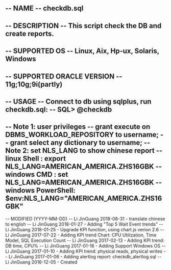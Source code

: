 -- NAME
--   checkdb.sql
--
-- DESCRIPTION
--   This script check the DB and create reports.
--
-- SUPPORTED OS
--   Linux, Aix, Hp-ux, Solaris, Windows
--
-- SUPPORTED ORACLE VERSION
--   11g;10g;9i(partly)
--
-- USAGE
--   Connect to db using sqlplus, run checkdb.sql:
--   SQL> @checkdb
--
--   Note 1: user privileges
--   grant execute on DBMS_WORKLOAD_REPOSITORY to username;
--   grant select any dictionary to username;
--   Note 2: set NLS_LANG to show chinese report
--   linux Shell       : export NLS_LANG=AMERICAN_AMERICA.ZHS16GBK
--   windows CMD       : set NLS_LANG=AMERICAN_AMERICA.ZHS16GBK
--   windows PowerShell: $env:NLS_LANG="AMERICAN_AMERICA.ZHS16GBK"
--
-- MODIFIED    (YYYY-MM-DD)
-- Li JinGuang  2018-08-31 - translate chinese to english
-- Li JinGuang  2018-01-27 - Adding "Top 5 Wait Event trends"
-- Li JinGuang  2018-01-25 - Upgrade KPI function, using chart.js verion 2.6
-- Li JinGuang  2017-07-22 - Adding KPI trend Chart: CPU Utilization, Time Model, SQL Execution Count
-- Li JinGuang  2017-02-13 - Adding KPI trend: DB time, CPU%
-- Li JinGuang  2017-01-16 - Adding Support Windows OS
-- Li JinGuang  2017-01-10 - Adding KPI trend: physical reads, physical writes
-- Li JinGuang  2017-01-06 - Adding alertlog report: checkdb_alertlog.sql
-- Li JinGuang  2016-12-05 - Created
